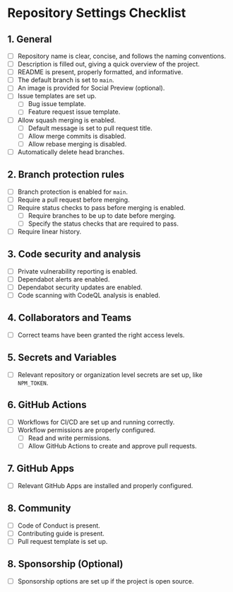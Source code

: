 # Repository Settings Checklist

## 1. General

- [ ] Repository name is clear, concise, and follows the naming conventions.
- [ ] Description is filled out, giving a quick overview of the project.
- [ ] README is present, properly formatted, and informative.
- [ ] The default branch is set to `main`.
- [ ] An image is provided for Social Preview (optional).
- [ ] Issue templates are set up.
  - [ ] Bug issue template.
  - [ ] Feature request issue template.
- [ ] Allow squash merging is enabled.
  - [ ] Default message is set to pull request title.
  - [ ] Allow merge commits is disabled.
  - [ ] Allow rebase merging is disabled.
- [ ] Automatically delete head branches.

## 2. Branch protection rules

- [ ] Branch protection is enabled for `main`.
- [ ] Require a pull request before merging.
- [ ] Require status checks to pass before merging is enabled.
  - [ ] Require branches to be up to date before merging.
  - [ ] Specify the status checks that are required to pass.
- [ ] Require linear history.

## 3. Code security and analysis

- [ ] Private vulnerability reporting is enabled.
- [ ] Dependabot alerts are enabled.
- [ ] Dependabot security updates are enabled.
- [ ] Code scanning with CodeQL analysis is enabled.

## 4. Collaborators and Teams

- [ ] Correct teams have been granted the right access levels.

## 5. Secrets and Variables

- [ ] Relevant repository or organization level secrets are set up, like `NPM_TOKEN`.

## 6. GitHub Actions

- [ ] Workflows for CI/CD are set up and running correctly.
- [ ] Workflow permissions are properly configured.
  - [ ] Read and write permissions.
  - [ ] Allow GitHub Actions to create and approve pull requests.

## 7. GitHub Apps

- [ ] Relevant GitHub Apps are installed and properly configured.

## 8. Community

- [ ] Code of Conduct is present.
- [ ] Contributing guide is present.
- [ ] Pull request template is set up.

## 8. Sponsorship (Optional)

- [ ] Sponsorship options are set up if the project is open source.
